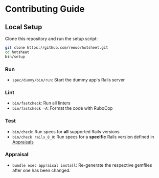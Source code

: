 # Contributing Guide

## Local Setup

Clone this repository and run the setup script:

```sh
git clone https://github.com/renuo/hotsheet.git
cd hotsheet
bin/setup
```

### Run

- `spec/dummy/bin/run`: Start the dummy app's Rails server

### Lint

- `bin/fastcheck`: Run all linters
- `bin/fastcheck -A`: Format the code with RuboCop

### Test

- `bin/check`: Run specs for **all** supported Rails versions
- `bin/check rails_8_0`: Run specs for a **specific** Rails version
  defined in [Appraisals](Appraisals)

### Appraisal
- `bundle exec appraisal install`: Re-generate the respective gemfiles after one has been changed.
